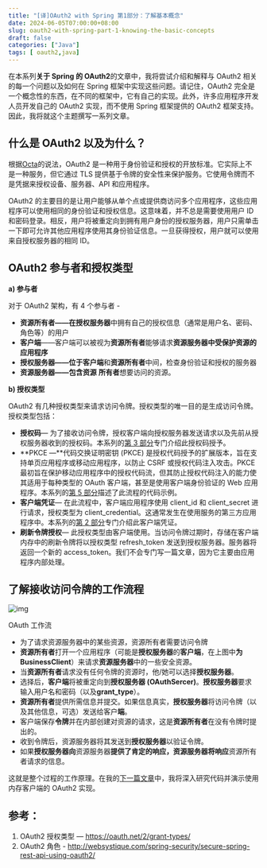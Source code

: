 ```yaml
---
title: "[译]OAuth2 with Spring 第1部分：了解基本概念"
date: 2024-06-05T07:00:00+08:00
slug: oauth2-with-spring-part-1-knowing-the-basic-concepts
draft: false
categories: ["Java"]
tags: [ oauth2,java]
---
```


在本系列**关于 Spring 的 OAuth2**的文章中，我将尝试介绍和解释与 OAuth2 相关的每一个问题以及如何在 Spring 框架中实现这些问题。请记住，OAuth2 完全是一个概念性的东西，在不同的框架中，它有自己的实现。此外，许多应用程序开发人员开发自己的 OAuth2 实现，而不使用 Spring 框架提供的 OAuth2 框架支持。因此，我将就这个主题撰写一系列文章。

## 什么是 OAuth2 以及为什么？

根据[Octa](https://developer.okta.com/blog/2017/06/21/what-the-heck-is-oauth)的说法，OAuth2 是一种用于身份验证和授权的开放标准。它实际上不是一种服务，但它通过 TLS 提供基于令牌的安全性来保护服务。它使用令牌而不是凭据来授权设备、服务器、API 和应用程序。

OAuth2 的主要目的是让用户能够从单个点或提供商访问多个应用程序，这些应用程序可以使用相同的身份验证和授权信息。这意味着，并不总是需要使用用户 ID 和密码登录。相反，用户将被重定向到拥有用户身份的授权服务器，用户只需单击一下即可允许其他应用程序使用其身份验证信息。一旦获得授权，用户就可以使用来自授权服务器的相同 ID。

## OAuth2 参与者和授权类型

**a) 参与者**

对于 OAuth2 架构，有 4 个参与者 -

- **资源所有者——在授权服务器**中拥有自己的授权信息（通常是用户名、密码、角色等）的用户
- **客户端**——客户端可以被视为**资源所有者**能够请求**资源服务器中受保护资源的应用程序**
- **授权服务器——位于客户端**和**资源所有者**中间，检查身份验证和授权的服务器
- **资源服务器——包含资源** **所有者**想要访问的资源。

**b) 授权类型**

OAuth2 有几种授权类型来请求访问令牌。授权类型的唯一目的是生成访问令牌。授权类型包括：

- **授权码**— 为了接收访问令牌，授权客户端向授权服务器发送请求以及先前从授权服务器收到的授权码。本系列的[第 3 部分](https://medium.com/@mainul35/oauth2-with-spring-part-3-authorizing-oidc-client-with-via-authorization-code-grant-from-spring-67769f9dd68a)专门介绍此授权码授予。
- **PKCE —**代码交换证明密钥 (PKCE) 是授权代码授予的扩展版本，旨在支持单页应用程序或移动应用程序，以防止 CSRF 或授权代码注入攻击。PKCE
  最初旨在保护移动应用程序中的授权代码流，但其防止授权代码注入的能力使其适用于每种类型的 OAuth 客户端，甚至是使用客户端身份验证的 Web 应用程序。本系列的[第 5 部分](https://medium.com/@mainul35/oauth2-with-spring-part-5-securing-your-spring-boot-application-with-pkce-for-enhanced-security-d8025cd08769)描述了此流程的代码示例。
- **客户端凭证**— 在此流程中，客户端应用程序使用 client_id 和 client_secret 进行请求，授权类型为 client_credential。这通常发生在使用服务的第三方应用程序中。本系列的[第 2 部分](https://mainul35.medium.com/oauth2-with-spring-part-2-getting-started-with-authorization-server-13804910cb2a)专门介绍此客户端凭证。
- **刷新令牌授权**— 此授权类型由客户端使用。当访问令牌过期时，存储在客户端内存中的刷新令牌将以授权类型 refresh_token 发送到授权服务器。服务器将返回一个新的 access_token。我们不会专门写一篇文章，因为它主要由应用程序内部处理。

## 了解接收访问令牌的工作流程

![img](https://miro.medium.com/v2/resize:fit:1400/0*lYr5ApUKOTDzmWrB.jpeg)

OAuth 工作流

- 为了请求资源服务器中的某些资源，资源所有者需要访问令牌
- **资源所有者**打开一个应用程序（可能是**授权服务器**的**客户端**，在上图中**为 BusinessClient**）来请求**资源服务器**中的一些安全资源。
- 当**资源所有者**请求没有任何令牌的资源时，他/她可以选择**授权服务器**。
- 选择后，**客户端**将被重定向到**授权服务器 (OAuthSercer)**。**授权服务器**要求输入用户名和密码（以及**grant_type**）。
- **资源所有者**提供所需信息并提交。如果信息真实，**授权服务器**将访问令牌（以及其他信息，可选）发送给客户**端**。
- 客户端保存**令牌**并在内部创建对资源的请求，这是**资源所有者**在没有令牌时提出的。
- 收到令牌后，资源服务器将其发送到**授权服务器**以验证令牌。
- 如果**授权服务器向**资源服务器**提供了肯定的响应，资源服务器将响应**资源所有者请求的信息。

这就是整个过程的工作原理。在我的[下一篇文章](/posts/2024/06/05/oauth2-with-spring-part-2-getting-started-with-authorization-server/)中，我将深入研究代码并演示使用内存客户端的 OAuth2 实现。

## 参考：

1. OAuth2 授权类型 — https://oauth.net/2/grant-types/
2. OAuth2 角色 - http://websystique.com/spring-security/secure-spring-rest-api-using-oauth2/
